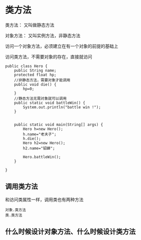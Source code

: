 # 类方法

类方法： 又叫做静态方法

对象方法： 又叫实例方法，非静态方法

访问一个对象方法，必须建立在有一个对象的前提的基础上

访问类方法，不需要对象的存在，直接就访问

```
public class Hero {
	public String name;
	protected float hp;
	//非静态方法，需要对象才能调用
	public void die() {
		hp=0;
	}
	//静态方法无需对象就可以调用
	public static void battleWin() {
		System.out.println("battle win !");
	}


	public static void main(String[] args) {
		Hero h=new Hero();
		h.name="老夫子";
		h.die();
		Hero h2=new Hero();
		h2.name="貂蝉";
		
		Hero.battleWin();
	}

}
```

## 调用类方法

和访问类属性一样，调用类也有两种方法

```
对象.类方法
类.类方法
```

## 什么时候设计对象方法、什么时候设计类方法




